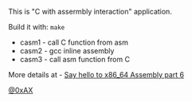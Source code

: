 This is "C with assermbly interaction" application.

Build it with: `make`

  * casm1 - call C function from asm
  * casm2 - gcc inline assembly
  * casm3 - call asm function from C

More details at - [Say hello to x86_64 Assembly part 6](http://0xax.blogspot.com/2014/11/say-hello-to-x64-assembly-part-4.html)

[@0xAX](http://twitter.com/0xAX)
